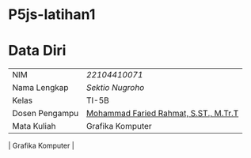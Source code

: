# P5js-latihan1

# Data Diri

|  |  |
|--|--|
| NIM | *22104410071* |
| Nama Lengkap | *Sektio Nugroho* |
| Kelas | TI-5B |
| Dosen Pengampu | [Mohammad Faried Rahmat, S.ST., M.Tr.T](https://github.com/fariedrahmat) |
| Mata Kuliah | Grafika Komputer |


|  Grafika Komputer  |

